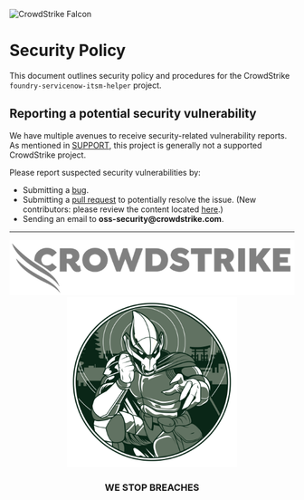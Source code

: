 ![CrowdStrike Falcon](/.doc_assets/images/images/cs-logo.png?raw=true)

# Security Policy

This document outlines security policy and procedures for the CrowdStrike `foundry-servicenow-itsm-helper` project.

## Reporting a potential security vulnerability

We have multiple avenues to receive security-related vulnerability reports.
As mentioned in [SUPPORT](https://github.com/CrowdStrike/foundry-servicenow-itsm-helper/blob/main/SUPPORT.md), this project is generally not a supported CrowdStrike project.

Please report suspected security vulnerabilities by:

+ Submitting
  a [bug](https://github.com/CrowdStrike/foundry-servicenow-itsm-helper/issues/new?assignees=&labels=bug+%3Abug%3A&template=bug_report.md&title=%5B+BUG+%5D+...).
+ Submitting a [pull request](https://github.com/CrowdStrike/foundry-servicenow-itsm-helper/pulls) to potentially resolve the issue. (New
  contributors: please review the content
  located [here](https://github.com/CrowdStrike/foundry-servicenow-itsm-helper/blob/main/CONTRIBUTING.md).)
+ Sending an email to __oss-security@crowdstrike.com__.

---

<p align="center"><img src="/.doc_assets/images/project/cs-logo-footer.png"><br/><img width="300px" src="/.doc_assets/images/project/adversary-goblin-panda.png"></p>
<h3><p align="center">WE STOP BREACHES</p></h3>
